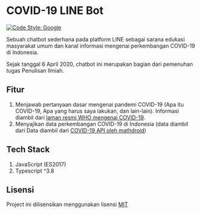# COVID-19 LINE Bot

[![Code Style: Google](https://img.shields.io/badge/code%20style-google-blueviolet.svg)](https://github.com/google/gts)

Sebuah chatbot sederhana pada platform LINE sebagai sarana edukasi masyarakat umum dan kanal informasi mengenai perkembangan COVID-19 di Indonesia.

Sejak tanggal 6 April 2020, chatbot ini merupakan bagian dari pemenuhan tugas Penulisan Ilmiah.

## Fitur

1. Menjawab pertanyaan dasar mengenai pandemi COVID-19 (Apa itu COVID-19, Apa yang harus saya lakukan, dan lain-lain). Informasi diambil dari [laman resmi WHO mengenai COVID-19](https://www.who.int/emergencies/diseases/novel-coronavirus-2019/question-and-answers-hub/q-a-detail/q-a-coronaviruses).
2. Menyajikan data perkembangan COVID-19 di Indonesia (data diambil dari Data diambil dari [COVID-19 API oleh mathdroid](https://github.com/mathdroid/covid-19-api))

## Tech Stack

1. JavaScript (ES2017)
2. Typescript ^3.8

## Lisensi

Project ini dilisensikan menggunakan lisensi [MIT](LICENSE)
